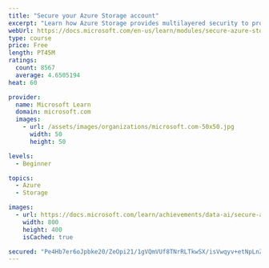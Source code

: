 ```yaml
---
title: "Secure your Azure Storage account"
excerpt: "Learn how Azure Storage provides multilayered security to protect your data with access keys, secure networks, and Advanced Threat Protection monitoring."
webUrl: https://docs.microsoft.com/en-us/learn/modules/secure-azure-storage-account/
type: course
price: Free
length: PT45M
ratings:
  count: 8567
  average: 4.6505194
heat: 60

provider:
  name: Microsoft Learn
  domain: microsoft.com
  images:
    - url: /assets/images/organizations/microsoft.com-50x50.jpg
      width: 50
      height: 50

levels:
  - Beginner

topics:
  - Azure
  - Storage

images:
  - url: https://docs.microsoft.com/learn/achievements/data-ai/secure-azure-storage-account-badge-social.png
    width: 800
    height: 400
    isCached: true

secured: "Pe4Hb7er6oJpbke20/ZeOpi21/1gVQmVUf8TNrRLTkwSX/isVwqyv+etNpLnZmdsfjVPpZXD6UE+cKnmKh/RjFlSqzDu2rB7M96zqMUZc4Mkj05aRQDsnAqSpp4jmMfKOmwL/XxgjWxqfpdXWDa4vNMTLlBXc+shbLG2vsmK2uBgi1/9zC/EuqujAYA8teE58Q01BqrmA7uiZdVndzAl7yLI+oRUL28gJWkuuqU0V4wtFG9IlTz6xy1aLBj52AT0uR6WX/D6nA5hYA4N13CeuXrS28AxbIhcyH2bdp48yyeyMYIY4jiePRasS3D0engExC1mnpllgPGa2GHmqM6X78poDaXXwnx6HC7Rh2ooWeSGTZ5Wh4iCbaXO3aBfvTr6aef4cH3oRyDURiUAqL3BKZdqV1QCvH08hf+9avcP8Bs=;GeVT3j0UnR84/9gV7wKcVw=="
---
```


